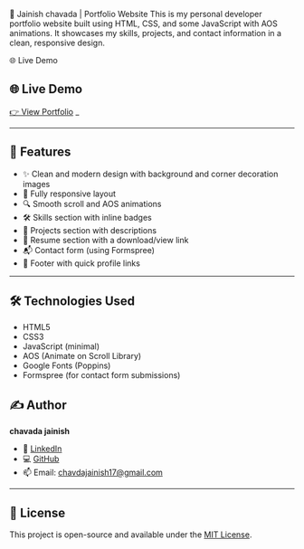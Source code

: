 🚀 Jainish chavada | Portfolio Website
This is my personal developer portfolio website built using HTML, CSS, and some JavaScript with AOS animations. It showcases my skills, projects, and contact information in a clean, responsive design.

🌐 Live Demo
## 🌐 Live Demo
[👉 View Portfolio](https://JAINISH-17.portfolio/)  _

---
## 📌 Features

- ✨ Clean and modern design with background and corner decoration images
- 📱 Fully responsive layout
- 🔍 Smooth scroll and AOS animations
- 🛠 Skills section with inline badges
- 📂 Projects section with descriptions
- 📄 Resume section with a download/view link
- 📬 Contact form (using Formspree)
- 🔗 Footer with quick profile links

---

## 🛠 Technologies Used

- HTML5
- CSS3
- JavaScript (minimal)
- AOS (Animate on Scroll Library)
- Google Fonts (Poppins)
- Formspree (for contact form submissions)


## ✍️ Author

**chavada jainish**  
- 💼 [LinkedIn]()  
- 💻 [GitHub]()   
- 📫 Email: chavdajainish17@gmail.com

---

## 📄 License

This project is open-source and available under the [MIT License](LICENSE).
